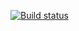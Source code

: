 [![Build status](https://ci.appveyor.com/api/projects/status/xf8wpxixx1uicm8p?svg=true)](https://ci.appveyor.com/project/VCheckS/selenid)
